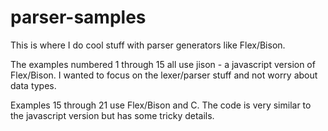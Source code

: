 parser-samples
==============

This is where I do cool stuff with parser generators like Flex/Bison.

The examples numbered 1 through 15 all use jison - a javascript version of
Flex/Bison. I wanted to focus on the lexer/parser stuff and not worry about
data types.

Examples 15 through 21 use Flex/Bison and C. The code is very similar to the 
javascript version but has some tricky details. 
